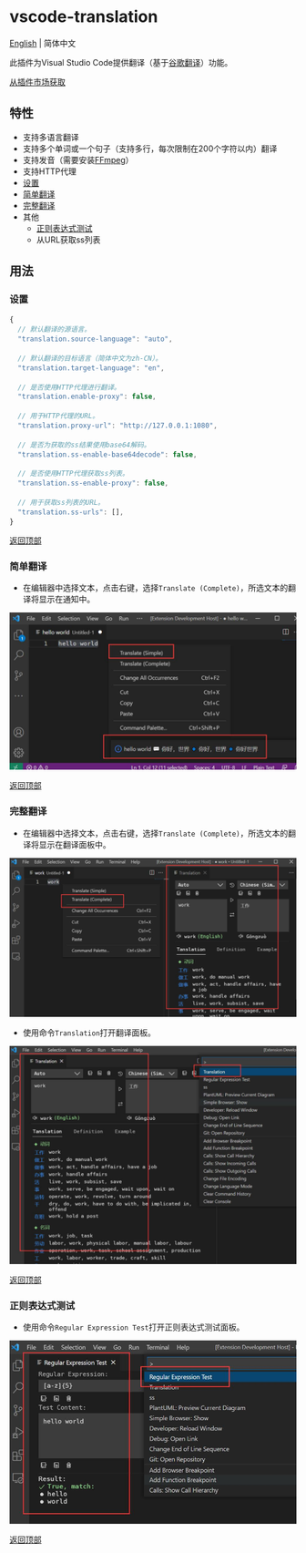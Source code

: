 # vscode-translation

[English](README.md) | 简体中文

此插件为Visual Studio Code提供翻译（基于[谷歌翻译](https://translate.google.com)）功能。

[从插件市场获取](https://marketplace.visualstudio.com/items?itemName=caiqichang.vscode-translation)

## 特性
- 支持多语言翻译
- 支持多个单词或一个句子（支持多行，每次限制在200个字符以内）翻译
- 支持发音（需要安装[FFmpeg](https://ffmpeg.org)）
- 支持HTTP代理
- [设置](#设置)
- [简单翻译](#简单翻译)
- [完整翻译](#完整翻译)
- 其他
  - [正则表达式测试](#正则表达式测试)
  - 从URL获取ss列表

## 用法
### 设置
```javascript
{
  // 默认翻译的源语言。
  "translation.source-language": "auto",

  // 默认翻译的目标语言（简体中文为zh-CN）。
  "translation.target-language": "en",

  // 是否使用HTTP代理进行翻译。
  "translation.enable-proxy": false,

  // 用于HTTP代理的URL。
  "translation.proxy-url": "http://127.0.0.1:1080",

  // 是否为获取的ss结果使用base64解码。
  "translation.ss-enable-base64decode": false,

  // 是否使用HTTP代理获取ss列表。
  "translation.ss-enable-proxy": false,

  // 用于获取ss列表的URL。
  "translation.ss-urls": [],
}
```

[返回顶部](#特性)

### 简单翻译
- 在编辑器中选择文本，点击右键，选择`Translate (Complete)`，所选文本的翻译将显示在通知中。

![simple-translate-screenshot](resources/screenshot/simple-translate.jpg)

[返回顶部](#特性)

### 完整翻译
- 在编辑器中选择文本，点击右键，选择`Translate (Complete)`，所选文本的翻译将显示在翻译面板中。

![complete-translate-screenshot](resources/screenshot/complete-translate.jpg)

- 使用命令`Translation`打开翻译面板。

![complete-translate-command-screenshot](resources/screenshot/complete-translate-command.jpg)

[返回顶部](#特性)

### 正则表达式测试
- 使用命令`Regular Expression Test`打开正则表达式测试面板。

![regular-expression-test-screenshot](resources/screenshot/regular-expression-test.jpg)

[返回顶部](#特性)

